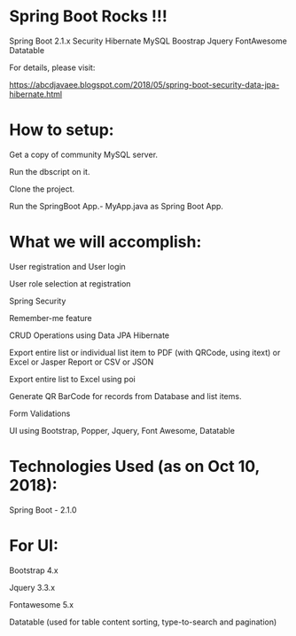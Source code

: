# Spring Boot Rocks !!!

Spring Boot 2.1.x Security Hibernate MySQL Boostrap Jquery FontAwesome Datatable


For details, please visit: 

https://abcdjavaee.blogspot.com/2018/05/spring-boot-security-data-jpa-hibernate.html


# How to setup:

Get a copy of community MySQL server.

Run the dbscript on it.

Clone the project.

Run the SpringBoot App.- MyApp.java as Spring Boot App.

# What we will accomplish:

User registration and User login

User role selection at registration

Spring Security

Remember-me feature

CRUD Operations using Data JPA Hibernate

Export entire list or individual list item to PDF (with QRCode, using itext) or Excel or Jasper Report or CSV or JSON

Export entire list to Excel using poi

Generate QR BarCode for records from Database and list items.

Form Validations

UI using Bootstrap, Popper, Jquery, Font Awesome, Datatable


# Technologies Used (as on Oct 10, 2018):

Spring Boot - 2.1.0

# For UI: 

Bootstrap 4.x 

Jquery 3.3.x 

Fontawesome 5.x 

Datatable (used for table content sorting, type-to-search and pagination)

